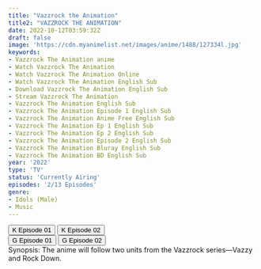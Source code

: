```yaml
---
title: "Vazzrock the Animation"
title2: "VAZZROCK THE ANIMATION"
date: 2022-10-12T03:59:32Z
draft: false
image: 'https://cdn.myanimelist.net/images/anime/1488/127334l.jpg'
keywords:
- Vazzrock The Animation anime
- Watch Vazzrock The Animation
- Watch Vazzrock The Animation Online
- Watch Vazzrock The Animation English Sub
- Download Vazzrock The Animation English Sub
- Stream Vazzrock The Animation
- Vazzrock The Animation English Sub
- Vazzrock The Animation Episode 1 English Sub
- Vazzrock The Animation Anime Free English Sub
- Vazzrock The Animation Ep 1 English Sub
- Vazzrock The Animation Ep 2 English Sub
- Vazzrock The Animation Episode 2 English Sub
- Vazzrock The Animation Bluray English Sub
- Vazzrock The Animation BD English Sub
year: '2022'
type: 'TV'
status: 'Currently Airing'
episodes: '2/13 Episodes'
genre:
- Idols (Male)
- Music
---
```


<div class="d-g gg-10">
<div class="d-g gg-5 gtc-r ai-c">
<button onclick="window.open('?kwf=anime/Vazzrock/Vazzrock The Animation - 01','_blank')">K Episode 01</button>
<button onclick="window.open('?kwf=anime/Vazzrock/Vazzrock The Animation - 02','_blank')">K Episode 02</button>
</div>
<div class="d-g gg-5 gtc-r ai-c">
<button onclick="window.open('?gog=vazzrock-the-animation-episode-1','_blank')">G Episode 01</button>
<button onclick="window.open('?gog=vazzrock-the-animation-episode-2','_blank')">G Episode 02</button>
</div>
</div>
<div class="bc-1 p-5 d-g gg-5">Synopsis: The anime will follow two units from the Vazzrock series—Vazzy and Rock Down.
</div>